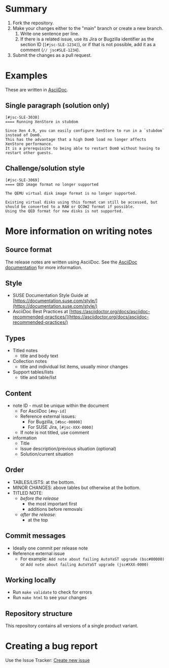 # Summary

1. Fork the repository.
2. Make your changes either to the "main" branch or create a new branch.
    1. Write one sentence per line.
    2. If there is a related issue, use its Jira or Bugzilla identifier as the section ID (`[#jsc-SLE-1234]`), or if that is not possible, add it as a comment (`// jsc#SLE-1234`).
2. Submit the changes as a pull request.


# Examples

These are written in [AsciiDoc](#source-format).

## Single paragraph (solution only)

```asciidoc	
[#jsc-SLE-3038]
==== Running XenStore in stubdom
 
Since Xen 4.9, you can easily configure XenStore to run in a `stubdom` instead of Dom0.
This has the advantage that a high Dom0 load no longer affects XenStore performance.
It is a prerequisite to being able to restart Dom0 without having to restart other guests.
```

## Challenge/solution style
```asciidoc	
[#jsc-SLE-3069]
==== QED image format no longer supported
 
The QEMU virtual disk image format is no longer supported.
 
Existing virtual disks using this format can still be accessed, but should be converted to a RAW or QCOW2 format if possible.
Using the QED format for new disks is not supported.
```

# More information on writing notes

## Source format

The release notes are written using AsciiDoc. See the [AsciiDoc documentation](https://asciidoctor.org/docs/asciidoc-writers-guide/) for more information.

## Style

* SUSE Documentation Style Guide at [https://documentation.suse.com/style/](https://documentation.suse.com/style/)
* AsciiDoc Best Practices at [https://asciidoctor.org/docs/asciidoc-recommended-practices/](https://asciidoctor.org/docs/asciidoc-recommended-practices/)

## Types

* Titled notes
    * title and body text
* Collection notes
    * title and individual list items, usually minor changes
* Support tables/lists
    * title and table/list

## Content

* note ID - must be unique within the document
    * For AsciiDoc `[#my-id]`
    * Reference external issues:
        * For Bugzilla, `[#bsc-00000]`
        * For SUSE Jira, `[#jsc-XXX-0000]`
    * If note is not titled, use comment
* information
    * Title
    * Issue description/previous situation (optional)
    * Solution/current situation

## Order

* TABLES/LISTS: at the bottom.
* MINOR CHANGES: above tables but otherwise at the bottom.
* TITLED NOTE:
    * _before the release_
        * the most important first
        * additions before removals
    * _after the release_:
        * at the top

## Commit messages
* Ideally one commit per release note
* Reference external issue
    * For example: `Add note about failing AutoYaST upgrade (bsc#00000)` or `Add note about failing AutoYaST upgrade (jsc#XXX-0000)`

## Working locally

* Run `make validate` to check for errors
* Run `make html` to see your changes

## Repository structure

This repository contains all versions of a single product variant.

# Creating a bug report

Use the Issue Tracker: [Create new issue](https://github.com/SUSE/release-notes-alp/issues/new/choose)

